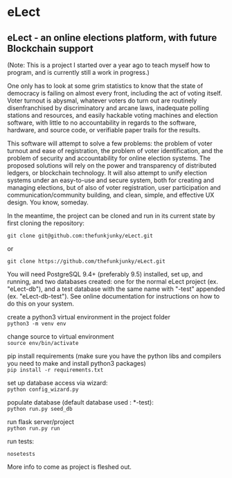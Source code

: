 # eLect
## eLect - an online elections platform, with future Blockchain support

(Note: This is a project I started over a year ago to teach myself how to program, 
and is currently still a work in progress.)  

One only has to look at some grim statistics to know that the state of democracy is failing on almost every front,
including the act of voting itself.  Voter turnout is abysmal, whatever voters do turn out are routinely disenfranchised by discriminatory and arcane laws, inadequate polling stations and resources, and easily hackable voting machines and election software,  with little to no accountability in regards to the software, hardware, and source code, or verifiable paper trails for the results.

This software will attempt to solve a few problems: the problem of voter turnout and ease of registration, the problem of voter identification, and the problem of security and accountability for online election systems.  The proposed solutions will rely on the power and transparency of distributed ledgers, or blockchain technology. It will also attempt to unify election systems under an easy-to-use and secure system, both for creating and managing elections, but of also of voter registration, user participation and communication/community building, and clean, simple, and effective UX design.  You know, someday.  

In the meantime, the project can be cloned and run in its current state by first cloning the repository:  
```
git clone git@github.com:thefunkjunky/eLect.git
``` 
  or  
  
```git clone https://github.com/thefunkjunky/eLect.git```

You will need PostgreSQL 9.4+ (preferably 9.5) installed, set up, and running, and two databases created: one for the normal eLect project (ex. "eLect-db"), and a test database with the same name with "-test" appended (ex. "eLect-db-test").  See online documentation for instructions on how to do this on your system.  

create a python3 virtual environment in the project folder  
```python3 -m venv env```

change source to virtual environment  
```source env/bin/activate```

pip install requirements (make sure you have the python libs and compilers you need to make and install python3 packages)  
```pip install -r requirements.txt```

set up database access via wizard:  
```python config_wizard.py```

populate database (default database used : *-test):  
```python run.py seed_db```

run flask server/project  
```python run.py run```

run tests:  
```
nosetests 
```    

More info to come as project is fleshed out.









